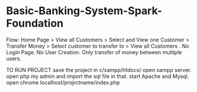 # Basic-Banking-System-Spark-Foundation
Flow: Home Page > View all Customers > Select and View one
Customer > Transfer Money > Select customer to transfer to >
View all Customers .
No Login Page. No User Creation. Only transfer of money
between multiple users.

TO RUN PROJECT
save the project in c/xampp/htdocs/
open xampp server.
open php my admin and import the sql file in that.
start Apache and Mysql.
open chrome 
localhost/projrctname/index.php
